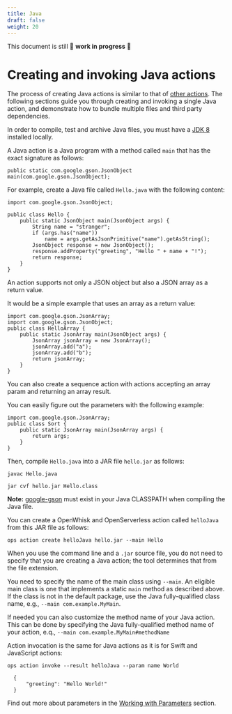 ```yaml
---
title: Java
draft: false
weight: 20
---
```

This document is still 🚧 **work in progress** 🚧

# Creating and invoking Java actions

The process of creating Java actions is similar to that of [other
actions](#../../actions/index.adoc#the-basics). The following sections
guide you through creating and invoking a single Java action, and
demonstrate how to bundle multiple files and third party dependencies.

In order to compile, test and archive Java files, you must have a [JDK
8](http://www.oracle.com/technetwork/java/javase/downloads/index.html)
installed locally.

A Java action is a Java program with a method called `main` that has the
exact signature as follows:

    public static com.google.gson.JsonObject main(com.google.gson.JsonObject);

For example, create a Java file called `Hello.java` with the following
content:

    import com.google.gson.JsonObject;

    public class Hello {
        public static JsonObject main(JsonObject args) {
            String name = "stranger";
            if (args.has("name"))
                name = args.getAsJsonPrimitive("name").getAsString();
            JsonObject response = new JsonObject();
            response.addProperty("greeting", "Hello " + name + "!");
            return response;
        }
    }

An action supports not only a JSON object but also a JSON array as a
return value.

It would be a simple example that uses an array as a return value:

    import com.google.gson.JsonArray;
    import com.google.gson.JsonObject;
    public class HelloArray {
        public static JsonArray main(JsonObject args) {
            JsonArray jsonArray = new JsonArray();
            jsonArray.add("a");
            jsonArray.add("b");
            return jsonArray;
        }
    }

You can also create a sequence action with actions accepting an array
param and returning an array result.

You can easily figure out the parameters with the following example:

    import com.google.gson.JsonArray;
    public class Sort {
        public static JsonArray main(JsonArray args) {
            return args;
        }
    }

Then, compile `Hello.java` into a JAR file `hello.jar` as follows:

    javac Hello.java

    jar cvf hello.jar Hello.class

**Note:** [google-gson](https://github.com/google/gson) must exist in
your Java CLASSPATH when compiling the Java file.

You can create a OpenWhisk and OpenServerless action called `helloJava`
from this JAR file as follows:

    ops action create helloJava hello.jar --main Hello

When you use the command line and a `.jar` source file, you do not need
to specify that you are creating a Java action; the tool determines that
from the file extension.

You need to specify the name of the main class using `--main`. An
eligible main class is one that implements a static `main` method as
described above. If the class is not in the default package, use the
Java fully-qualified class name, e.g., `--main com.example.MyMain`.

If needed you can also customize the method name of your Java action.
This can be done by specifying the Java fully-qualified method name of
your action, e.q., `--main com.example.MyMain#methodName`

Action invocation is the same for Java actions as it is for Swift and
JavaScript actions:

    ops action invoke --result helloJava --param name World

      {
          "greeting": "Hello World!"
      }

Find out more about parameters in the [Working with
Parameters](#../../../reference/parameters/index#working-with-parameters)
section.
